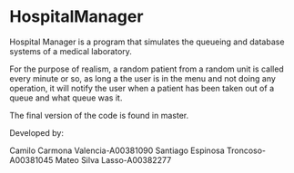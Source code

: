 # HospitalManager

Hospital Manager is a program that simulates the queueing and database systems of a medical laboratory.

For the purpose of realism, a random patient from a random unit is called every minute or so, as long a the user is in the menu and not doing any operation, it will notify
the user when a patient has been taken out of a queue and what queue was it.

The final version of the code is found in master.

Developed by:

Camilo Carmona Valencia-A00381090
Santiago Espinosa Troncoso-A00381045
Mateo Silva Lasso-A00382277
